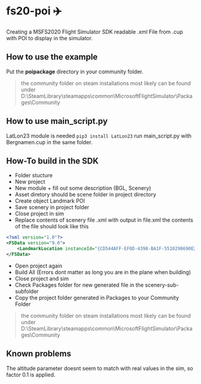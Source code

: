 # fs20-poi :airplane:
Creating a MSFS2020 Flight Simulator SDK readable .xml File from .cup with POI to display in the simulator.

## How to use the example
Put the **poipackage** directory in your community folder.
> the community folder on steam installations most likely can be found under D:\SteamLibrary\steamapps\common\MicrosoftFlightSimulator\Packages\Community
## How to use main_script.py
LatLon23 module is needed `pip3 install LatLon23`
run main_script.py with Bergnamen.cup in the same folder.
## How-To build in the SDK
- Folder stucture
- New project
- New module + fill out some description (BGL, Scenery)
- Asset diretory should be scene folder in project directory
- Create object Landmark POI
- Save scenery in project folder
- Close project in sim
- Replace contents of scenery file .xml with output in file.xml
the contents of the file should look like this
```xml
<?xml version="1.0"?>
<FSData version="9.0">
	<LandmarkLocation instanceId="{CD544AFF-EF0D-4398-BA1F-5510298690E2}" type="POI" name="Zugspitzetest" lat="47.42111976520967" lon="10.98492037240454" alt="2913.99726566113532"/>
</FSData>
```
- Open project again
- Build All (Errors dont matter as long you are in the plane when building)
- Close project and sim
- Check Packages folder for new generated file in the scenery-sub-subfolder
- Copy the project folder generated in Packages to your Community Folder
> the community folder on steam installations most likely can be found under D:\SteamLibrary\steamapps\common\MicrosoftFlightSimulator\Packages\Community

## Known problems
The altitude parameter doesnt seem to match with real values in the sim, so factor 0.1 is applied.
